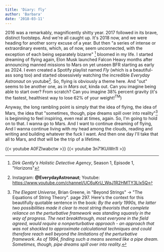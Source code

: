 ```yaml
---
title: 'Diary: fly'
author: 'Barbara'
date: '2018-03-11'
---
```


2016 was a remarkably, magnificently shitty year. 2017 followed in its brave, distinct footsteps. And we're all caught up. It's 2018 now, and we were heading for another sorry excuse of a year. But then "a series of intense or extraordinary events, which, as of now, seem unconnected, with the exception of each being separately bizarre" [^fn1] bloomed in my life. I started dreaming of flying again, Elon Musk launched Falcon Heavy months after announcing manned missions to Mars on yet unseen BFR starting as early as 2024. I even created a Spotify playlist named _Fly_ (which is a beautiful-ass song too) and started obsessively watching the incredible _Everyday Astronaut_ on youtube[^fn2]. So, flying is obviously a theme here. And "out" seems to be another one, as in _Mars out_, kinda out. Can you imagine being able to start over? From scratch? Can you imagine 38% percent gravity (it's the fastest, healthiest way to lose 62% of your weight!<sup>TM</sup>)

Anyway, the long rambling point is simply that the idea of flying, the idea of Mars, the idea that "sometimes, though, pipe dreams spill over into reality"[^fn3] is beginning to feel inspiring, even real at times, again. So, I'm going to hold on to that. I wanna go to Mars. And I want to continue dreaming of flying, And I wanna continue living with my head among the clouds, reading and writing and building whatever the fuck I want. And then one day I'll take that all to Mars, and _that_ will be the trip of a lifetime.

{{< youtube A0FZIwabctw >}}
{{< youtube 3n71KUiWn1I >}}

[^fn1]: _Dirk Gently's Holistic Detective Agency_, Season 1, Episode 1, "Horizons"
[^fn2]: Instagram: **@EverydayAstronaut**; Youtube: <https://www.youtube.com/channel/UC6uKrU_WqJ1R2HMTY3LIx5Q>
[^fn3]: _The Elegant Universe_, Brian Greene, in "Beyond Strings" -> "The Equations of String Theory". page 297. Here's the context for this beautifully quotable sentence in the book: _By the early 1990s, the latter two possibilities made it clear to most string theorists that complete reliance on the perturbative framework was standing squarely in the way of progress. The next breakthrough, most everyone in the field agreed, would require a nonperturbative approach - an approach that was not shackled to approximate calculational techniques and could therefore reach well beyond the limitations of the perturbative framework. As of 1994, finding such a means seemed like a pipe dream. Sometimes, though, pipe dreams spill over into reality._